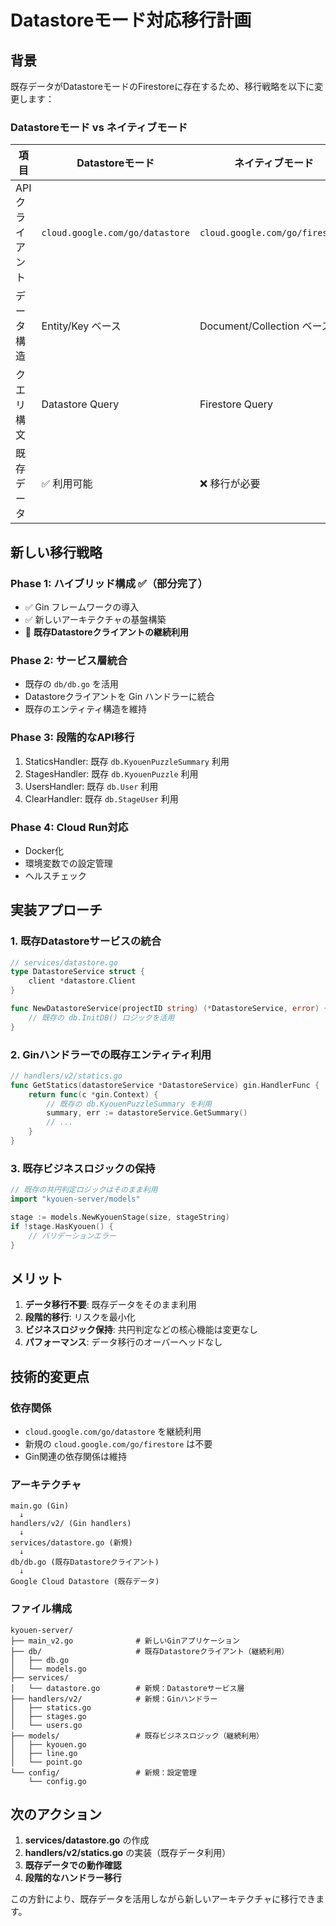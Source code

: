 # Datastoreモード対応移行計画

## 背景

既存データがDatastoreモードのFirestoreに存在するため、移行戦略を以下に変更します：

### Datastoreモード vs ネイティブモード

| 項目 | Datastoreモード | ネイティブモード |
|------|----------------|------------------|
| APIクライアント | `cloud.google.com/go/datastore` | `cloud.google.com/go/firestore` |
| データ構造 | Entity/Key ベース | Document/Collection ベース |
| クエリ構文 | Datastore Query | Firestore Query |
| 既存データ | ✅ 利用可能 | ❌ 移行が必要 |

## 新しい移行戦略

### Phase 1: ハイブリッド構成 ✅（部分完了）
- ✅ Gin フレームワークの導入
- ✅ 新しいアーキテクチャの基盤構築
- 🔄 **既存Datastoreクライアントの継続利用**

### Phase 2: サービス層統合
- 既存の `db/db.go` を活用
- Datastoreクライアントを Gin ハンドラーに統合
- 既存のエンティティ構造を維持

### Phase 3: 段階的なAPI移行
1. StaticsHandler: 既存 `db.KyouenPuzzleSummary` 利用
2. StagesHandler: 既存 `db.KyouenPuzzle` 利用
3. UsersHandler: 既存 `db.User` 利用
4. ClearHandler: 既存 `db.StageUser` 利用

### Phase 4: Cloud Run対応
- Docker化
- 環境変数での設定管理
- ヘルスチェック

## 実装アプローチ

### 1. 既存Datastoreサービスの統合

```go
// services/datastore.go
type DatastoreService struct {
    client *datastore.Client
}

func NewDatastoreService(projectID string) (*DatastoreService, error) {
    // 既存の db.InitDB() ロジックを活用
}
```

### 2. Ginハンドラーでの既存エンティティ利用

```go
// handlers/v2/statics.go
func GetStatics(datastoreService *DatastoreService) gin.HandlerFunc {
    return func(c *gin.Context) {
        // 既存の db.KyouenPuzzleSummary を利用
        summary, err := datastoreService.GetSummary()
        // ...
    }
}
```

### 3. 既存ビジネスロジックの保持

```go
// 既存の共円判定ロジックはそのまま利用
import "kyouen-server/models"

stage := models.NewKyouenStage(size, stageString)
if !stage.HasKyouen() {
    // バリデーションエラー
}
```

## メリット

1. **データ移行不要**: 既存データをそのまま利用
2. **段階的移行**: リスクを最小化
3. **ビジネスロジック保持**: 共円判定などの核心機能は変更なし
4. **パフォーマンス**: データ移行のオーバーヘッドなし

## 技術的変更点

### 依存関係
- `cloud.google.com/go/datastore` を継続利用
- 新規の `cloud.google.com/go/firestore` は不要
- Gin関連の依存関係は維持

### アーキテクチャ
```
main.go (Gin) 
  ↓
handlers/v2/ (Gin handlers)
  ↓
services/datastore.go (新規)
  ↓
db/db.go (既存Datastoreクライアント)
  ↓
Google Cloud Datastore (既存データ)
```

### ファイル構成
```
kyouen-server/
├── main_v2.go              # 新しいGinアプリケーション
├── db/                     # 既存Datastoreクライアント（継続利用）
│   ├── db.go
│   └── models.go
├── services/
│   └── datastore.go        # 新規：Datastoreサービス層
├── handlers/v2/            # 新規：Ginハンドラー
│   ├── statics.go
│   ├── stages.go
│   └── users.go
├── models/                 # 既存ビジネスロジック（継続利用）
│   ├── kyouen.go
│   ├── line.go
│   └── point.go
└── config/                 # 新規：設定管理
    └── config.go
```

## 次のアクション

1. **services/datastore.go** の作成
2. **handlers/v2/statics.go** の実装（既存データ利用）
3. **既存データでの動作確認**
4. **段階的なハンドラー移行**

この方針により、既存データを活用しながら新しいアーキテクチャに移行できます。